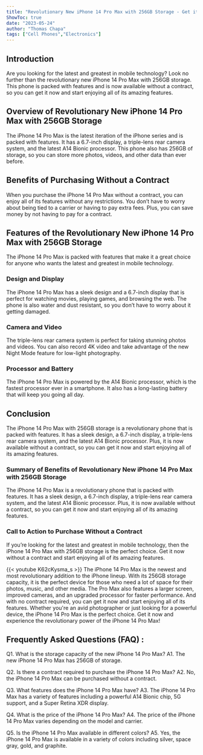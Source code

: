 ```yaml
---
title: "Revolutionary New iPhone 14 Pro Max with 256GB Storage - Get it Now Without a Contract!"
ShowToc: true 
date: "2023-05-24"
author: "Thomas Chapa" 
tags: ["Cell Phones","Electronics"]
---
```

## Introduction 
Are you looking for the latest and greatest in mobile technology? Look no further than the revolutionary new iPhone 14 Pro Max with 256GB storage. This phone is packed with features and is now available without a contract, so you can get it now and start enjoying all of its amazing features. 

## Overview of Revolutionary New iPhone 14 Pro Max with 256GB Storage 
The iPhone 14 Pro Max is the latest iteration of the iPhone series and is packed with features. It has a 6.7-inch display, a triple-lens rear camera system, and the latest A14 Bionic processor. This phone also has 256GB of storage, so you can store more photos, videos, and other data than ever before. 

## Benefits of Purchasing Without a Contract 
When you purchase the iPhone 14 Pro Max without a contract, you can enjoy all of its features without any restrictions. You don’t have to worry about being tied to a carrier or having to pay extra fees. Plus, you can save money by not having to pay for a contract. 

## Features of the Revolutionary New iPhone 14 Pro Max with 256GB Storage 
The iPhone 14 Pro Max is packed with features that make it a great choice for anyone who wants the latest and greatest in mobile technology. 

### Design and Display 
The iPhone 14 Pro Max has a sleek design and a 6.7-inch display that is perfect for watching movies, playing games, and browsing the web. The phone is also water and dust resistant, so you don’t have to worry about it getting damaged. 

### Camera and Video 
The triple-lens rear camera system is perfect for taking stunning photos and videos. You can also record 4K video and take advantage of the new Night Mode feature for low-light photography. 

### Processor and Battery 
The iPhone 14 Pro Max is powered by the A14 Bionic processor, which is the fastest processor ever in a smartphone. It also has a long-lasting battery that will keep you going all day. 

## Conclusion 
The iPhone 14 Pro Max with 256GB storage is a revolutionary phone that is packed with features. It has a sleek design, a 6.7-inch display, a triple-lens rear camera system, and the latest A14 Bionic processor. Plus, it is now available without a contract, so you can get it now and start enjoying all of its amazing features. 

### Summary of Benefits of Revolutionary New iPhone 14 Pro Max with 256GB Storage 
The iPhone 14 Pro Max is a revolutionary phone that is packed with features. It has a sleek design, a 6.7-inch display, a triple-lens rear camera system, and the latest A14 Bionic processor. Plus, it is now available without a contract, so you can get it now and start enjoying all of its amazing features. 

### Call to Action to Purchase Without a Contract 
If you’re looking for the latest and greatest in mobile technology, then the iPhone 14 Pro Max with 256GB storage is the perfect choice. Get it now without a contract and start enjoying all of its amazing features.

{{< youtube K62cKysma_s >}} 
The iPhone 14 Pro Max is the newest and most revolutionary addition to the iPhone lineup. With its 256GB storage capacity, it is the perfect device for those who need a lot of space for their photos, music, and other media. The Pro Max also features a larger screen, improved cameras, and an upgraded processor for faster performance. And with no contract required, you can get it now and start enjoying all of its features. Whether you're an avid photographer or just looking for a powerful device, the iPhone 14 Pro Max is the perfect choice. Get it now and experience the revolutionary power of the iPhone 14 Pro Max!

## Frequently Asked Questions (FAQ) :
Q1. What is the storage capacity of the new iPhone 14 Pro Max?
A1. The new iPhone 14 Pro Max has 256GB of storage.

Q2. Is there a contract required to purchase the iPhone 14 Pro Max?
A2. No, the iPhone 14 Pro Max can be purchased without a contract.

Q3. What features does the iPhone 14 Pro Max have?
A3. The iPhone 14 Pro Max has a variety of features including a powerful A14 Bionic chip, 5G support, and a Super Retina XDR display.

Q4. What is the price of the iPhone 14 Pro Max?
A4. The price of the iPhone 14 Pro Max varies depending on the model and carrier.

Q5. Is the iPhone 14 Pro Max available in different colors?
A5. Yes, the iPhone 14 Pro Max is available in a variety of colors including silver, space gray, gold, and graphite.


